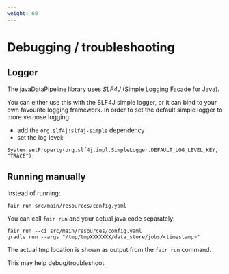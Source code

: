 ```yaml
---
weight: 60
---
```


# Debugging / troubleshooting

## Logger

The javaDataPipeline library uses *SLF4J* (Simple Logging Facade for Java).

You can either use this with the SLF4J simple logger, or it can bind to your own favourite logging framework.
In order to set the default simple logger to more verbose logging:

- add the `org.slf4j:slf4j-simple` dependency
- set the log level:

```System.setProperty(org.slf4j.impl.SimpleLogger.DEFAULT_LOG_LEVEL_KEY, "TRACE");```

## Running manually

Instead of running:

```
fair run src/main/resources/config.yaml
```

You can call `fair run` and your actual java code separately:

```
fair run --ci src/main/resources/config.yaml
gradle run --args "/tmp/tmpXXXXXXX/data_store/jobs/<timestamp>"
```

The actual tmp location is shown as output from the `fair run` command.

This may help debug/troubleshoot.

